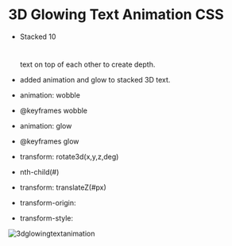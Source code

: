 # 3D Glowing Text Animation CSS

- Stacked 10 <H1></H1> text on top of each other to create depth.
- added animation and glow to stacked 3D text.  

- animation: wobble
- @keyframes wobble
- animation: glow
- @keyframes glow
- transform: rotate3d(x,y,z,deg)

- nth-child(#)

- transform: translateZ(#px)

- transform-origin:
- transform-style:

![3dglowingtextanimation](img/glow.gif)